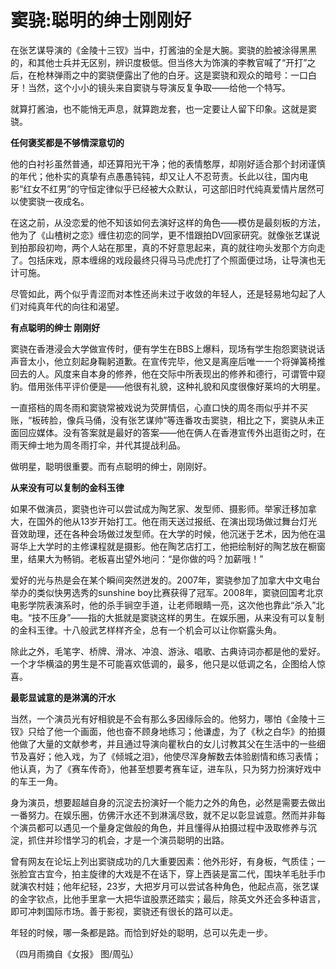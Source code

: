 # 窦骁:聪明的绅士刚刚好

在张艺谋导演的《金陵十三钗》当中，打酱油的全是大腕。窦骁的脸被涂得黑黑的，和其他士兵并无区别，辨识度极低。但当佟大为饰演的李教官喊了“开打”之后，在枪林弹雨之中的窦骁便露出了他的白牙。这是窦骁和观众的暗号：一口白牙！当然，这个小小的镜头来自窦骁与导演反复争取——给他一个特写。 

就算打酱油，也不能悄无声息，就算跑龙套，也一定要让人留下印象。这就是窦骁。 

**任何褒奖都是不够情深意切的**

他的白衬衫虽然普通，却还算阳光干净；他的表情憨厚，却刚好适合那个封闭谨慎的年代；他朴实的真挚有点愚愚钝钝，却又让人不忍苛责。长此以往，国内电影“红女不红男”的守恒定律似乎已经被大众默认，可这部旧时代纯真爱情片居然可以使窦骁一夜成名。 

在这之前，从没恋爱的他不知该如何去演好这样的角色——模仿是最刻板的方法，他为了《山楂树之恋》缠住初恋的同学，更不惜跟拍DV回家研究。就像张艺谋说到拍那段初吻，两个人站在那里，真的不好意思起来，真的就往吻头发那个方向走了。包括床戏，原本缠绵的戏段最终只得马马虎虎打了个照面便过场，让导演也无计可施。 

尽管如此，两个似乎青涩而对本性还尚未过于收敛的年轻人，还是轻易地勾起了人们对纯真年代的向往和渴望。 

**有点聪明的绅士 刚刚好**

窦骁在香港浸会大学做宣传时，便有学生在BBS上爆料，现场有学生抱怨窦骁说话声音太小，他立刻起身鞠躬道歉。在宣传完毕，他又是离座后唯一一个将弹簧椅推回去的人。风度来自本身的修养，他在交际中所表现出的修养和德行，可谓管中窥豹。借用张伟平评价便是——他很有礼貌，这种礼貌和风度很像好莱坞的大明星。 

一直搭档的周冬雨和窦骁常被戏说为荧屏情侣，心直口快的周冬雨似乎并不买账，“板砖脸，像兵马俑，没有张艺谋帅”等连番攻击窦骁，相比之下，窦骁从未正面回应媒体。没有答案就是最好的答案——他在俩人在香港宣传外出逛街之时，在雨天绅士地为周冬雨打伞，并代其提战利品。 

做明星，聪明很重要。而有点聪明的绅士，刚刚好。 

**从来没有可以复制的金科玉律**

如果不做演员，窦骁也许可以尝试成为陶艺家、发型师、摄影师。举家迁移加拿大，在国外的他从13岁开始打工。他在雨天送过报纸、在演出现场做过舞台灯光音效助理，还在各种会场做过发型师。在大学的时候，他沉迷于艺术，因为他在温哥华上大学时的主修课程就是摄影。他在陶艺店打工，他把绘制好的陶艺放在橱窗里，结果大为畅销。老板喜出望外地问：“是你做的吗？加薪哦！” 

爱好的光与热是会在某个瞬间突然迸发的。2007年，窦骁参加了加拿大中文电台举办的类似快男选秀的sunshine boy比赛获得了冠军。2008年，窦骁回国考北京电影学院表演系时，他的杀手锏空手道，让老师眼睛一亮，这次他也靠此“杀入”北电。“技不压身”——指的大抵就是窦骁这样的男生。在娱乐圈，从来没有可以复制的金科玉律。十八般武艺样样齐全，总有一个机会可以让你崭露头角。 

除此之外，毛笔字、桥牌、滑冰、冲浪、游泳、唱歌、古典诗词亦都是他的爱好。一个才华横溢的男生是不可能喜欢低调的，最多，他只是以低调之名，企图给人惊喜。 

**最彰显诚意的是淋漓的汗水**

当然，一个演员光有好相貌是不会有那么多因缘际会的。他努力，哪怕《金陵十三钗》只给了他一个画面，他也奋不顾身地练习；他谦虚，为了《秋之白华》的拍摄他做了大量的文献参考，并且通过导演向瞿秋白的女儿讨教其父在生活中的一些细节及喜好；他入戏，为了《倾城之泪》，他使尽浑身解数去体验剧情和练习表情；他认真，为了《赛车传奇》，他甚至想要考赛车证，进车队，只为努力扮演好戏中的车王一角。 

身为演员，想要超越自身的沉淀去扮演好一个能力之外的角色，必然是需要去做出一番努力。在娱乐圈，仿佛汗水还不到淋漓尽致，就不足以彰显诚意。然而并非每个演员都可以遇见一个量身定做般的角色，并且懂得从拍摄过程中汲取修养与沉淀，抓住并珍惜学习的机会，才是一个演员聪明的出路。 

曾有网友在论坛上列出窦骁成功的几大重要因素：他外形好，有身板，气质佳；一张脸宜古宜今，拍主旋律的大戏是不在话下，穿上西装是富二代，围块羊毛肚手巾就演农村娃；他年纪轻，23岁，大把岁月可以尝试各种角色，他起点高，张艺谋的金字钦点，比他手里拿一大把华谊股票还踏实；最后，除英文外还会多种语言，即可冲刺国际市场。善于影视，窦骁还有很长的路可以走。 

年轻的时候，哪一条都是路。而恰到好处的聪明，总可以先走一步。 

（四月雨摘自《女报》 图/周弘）